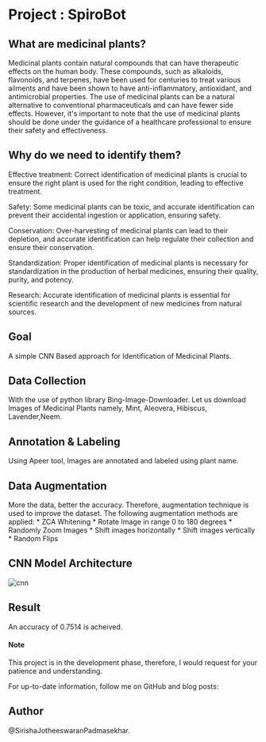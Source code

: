 # Project : SpiroBot

## What are medicinal plants? 

Medicinal plants contain natural compounds that can have therapeutic effects on the human body. These compounds, such as alkaloids, flavonoids, and terpenes, have been used for centuries to treat various ailments and have been shown to have anti-inflammatory, antioxidant, and antimicrobial properties. The use of medicinal plants can be a natural alternative to conventional pharmaceuticals and can have fewer side effects. However, it's important to note that the use of medicinal plants should be done under the guidance of a healthcare professional to ensure their safety and effectiveness.

## Why do we need to identify them? 

Effective treatment: Correct identification of medicinal plants is crucial to ensure the right plant is used for the right condition, leading to effective treatment.

Safety: Some medicinal plants can be toxic, and accurate identification can prevent their accidental ingestion or application, ensuring safety.

Conservation: Over-harvesting of medicinal plants can lead to their depletion, and accurate identification can help regulate their collection and ensure their conservation.

Standardization: Proper identification of medicinal plants is necessary for standardization in the production of herbal medicines, ensuring their quality, purity, and potency.

Research: Accurate identification of medicinal plants is essential for scientific research and the development of new medicines from natural sources.

## Goal 

A simple CNN Based approach for Identification of Medicinal Plants. 

## Data Collection

With the use of python library Bing-Image-Downloader. Let us download Images of Medicinal Plants namely, Mint, Aleovera, Hibiscus, Lavender,Neem. 

## Annotation & Labeling 

Using Apeer tool, Images are annotated and labeled using plant name. 

## Data Augmentation 

More the data, better the accuracy. Therefore, augmentation technique is used to improve the dataset. The following augmentation methods are applied:
               * ZCA Whitening 
               * Rotate Image in range 0 to 180 degrees
               * Randomly Zoom Images
               * Shift images horizontally
               * Shift images vertically
               * Random Flips
               
## CNN Model Architecture

![cnn](https://user-images.githubusercontent.com/104147973/216021806-bc2fe73e-3683-4501-8424-b0d00b9af58a.png)

## Result 

An accuracy of 0.7514 is acheived. 

#### Note

This project is in the development phase, therefore, I would request for your patience and understanding.

For up-to-date information, follow me on GitHub and blog posts:




## Author
@SirishaJotheeswaranPadmasekhar. 
